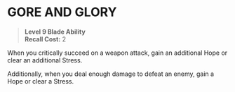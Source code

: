 ﻿---
tags:
  - Ability
  - CharacterOption
name: 'GORE AND GLORY'
level: 9
domain: 'Blade'
type: 'Ability'
recall: '2'
description: 'When you critically succeed on a weapon attack, gain an additional Hope or clear an additional Stress.

Additionally, when you deal enough damage to defeat an enemy, gain a Hope or clear a Stress.'
---
# GORE AND GLORY

> **Level 9 Blade Ability**  
> **Recall Cost:** 2

When you critically succeed on a weapon attack, gain an additional Hope or clear an additional Stress.

Additionally, when you deal enough damage to defeat an enemy, gain a Hope or clear a Stress.
